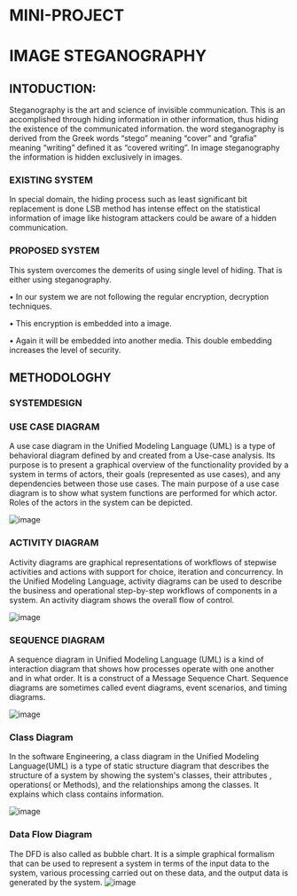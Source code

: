 # MINI-PROJECT
# IMAGE STEGANOGRAPHY
## INTODUCTION:
Steganography is the art and science of invisible communication. This is an accomplished through hiding information in other information, thus hiding the existence of the communicated information. the word steganography is derived from the Greek words “stego” meaning “cover” and “grafia” meaning “writing” defined it as “covered writing”. In image steganography the information is hidden exclusively in images.

### EXISTING SYSTEM
In special domain, the hiding process such as least significant bit replacement is done LSB method has intense effect on the statistical information of image like histogram attackers could be aware of a hidden communication.

### PROPOSED SYSTEM
This system overcomes the  demerits  of using single  level of hiding. That is either using steganography.

•	In our system we are not following the regular encryption, decryption techniques.

•	This encryption is embedded into a image.

•	Again it will be embedded into another media. This double embedding increases	the level of security.

## METHODOLOGHY
### SYSTEMDESIGN

### USE CASE DIAGRAM

A use case diagram in the Unified Modeling Language (UML) is a type of behavioral diagram defined by and created from a Use-case analysis. Its purpose is to present a graphical overview of the functionality provided by a system in terms of actors, their goals (represented as use cases), and any dependencies between those use cases. The main purpose of a use case diagram is to show what system functions are performed for which actor. Roles of the actors in the system can be depicted.

![image](https://github.com/charansai0/MINI-PROJECT/assets/94296221/853c9981-0ddb-4136-888d-8441fd7a9672)

### ACTIVITY DIAGRAM

Activity diagrams are graphical representations of workflows of stepwise activities and actions with support for choice, iteration and concurrency. In the Unified Modeling Language, activity diagrams can be used to describe the business and operational step-by-step workflows of components in a system. An activity diagram shows the overall flow of control.

![image](https://github.com/charansai0/MINI-PROJECT/assets/94296221/35ab933e-ee2a-4a81-a386-3025015d8765)

### SEQUENCE DIAGRAM

A sequence diagram in Unified Modeling Language (UML) is a kind of interaction diagram that shows how processes operate with one another and in what order. It is a construct of a Message Sequence Chart. Sequence diagrams are sometimes called event diagrams, event scenarios, and timing diagrams.

![image](https://github.com/charansai0/MINI-PROJECT/assets/94296221/fb8d1c14-4404-46e4-8d4c-c4a150f2d7be)

### Class Diagram

In the software Engineering, a class diagram in the Unified Modeling Language(UML) is a type of static structure diagram that describes the structure of a system by showing the system's classes, their attributes , operations( or Methods), and the relationships among the classes. It explains which class contains information.

![image](https://github.com/charansai0/MINI-PROJECT/assets/94296221/4005691b-c85e-4dd3-ba3a-fe138b99055f)


### Data Flow Diagram
The DFD is also called as bubble chart. It is a simple graphical formalism that can be used to represent a system in terms of the input data to the system, various processing carried out on these data, and the output data is generated by the system.
![image](https://github.com/charansai0/MINI-PROJECT/assets/94296221/e0a5288f-a943-4157-85ac-4263e506e6ad)

